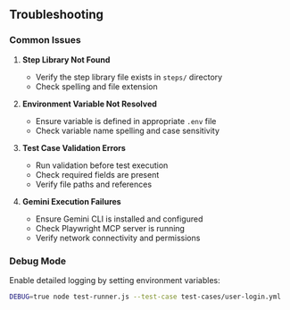 ## Troubleshooting

### Common Issues

1. **Step Library Not Found**
   - Verify the step library file exists in `steps/` directory
   - Check spelling and file extension

2. **Environment Variable Not Resolved**
   - Ensure variable is defined in appropriate `.env` file
   - Check variable name spelling and case sensitivity

3. **Test Case Validation Errors**
   - Run validation before test execution
   - Check required fields are present
   - Verify file paths and references

4. **Gemini Execution Failures**
   - Ensure Gemini CLI is installed and configured
   - Check Playwright MCP server is running
   - Verify network connectivity and permissions

### Debug Mode

Enable detailed logging by setting environment variables:

```bash
DEBUG=true node test-runner.js --test-case test-cases/user-login.yml
```
